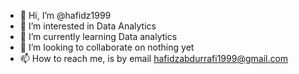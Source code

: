 - 👋 Hi, I’m @hafidz1999
- 👀 I’m interested in Data Analytics
- 🌱 I’m currently learning Data analytics
- 💞️ I’m looking to collaborate on nothing yet
- 📫 How to reach me, is by email hafidzabdurrafi1999@gmail.com

<!---
hafidz1999/hafidz1999 is a ✨ special ✨ repository because its `README.md` (this file) appears on your GitHub profile.
You can click the Preview link to take a look at your changes.
--->
